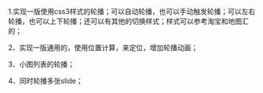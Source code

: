 ﻿1.实现一版使用css3样式的轮播；可以自动轮播，也可以手动触发轮播；可以左右轮播，也可以上下轮播；还可以有其他的切换样式；样式可以参考淘宝和地图汇的；

2、实现一版通用的，使用位置计算，来定位，增加轮播动画；

3、小图列表的轮播；

4、同时轮播多张slide；